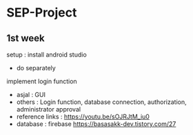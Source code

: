 # SEP-Project

## 1st week

setup : install android studio
 - do separately

implement login function
 - asjal : GUI
 - others : Login function, database connection, authorization, administrator approval
 - reference links : https://youtu.be/sOJRJtM_iu0
 - database : firebase https://basasakk-dev.tistory.com/27
